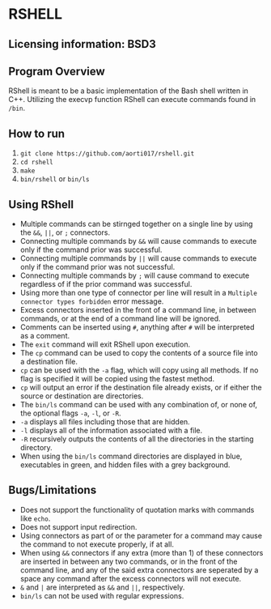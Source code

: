 RSHELL
==========

Licensing information: BSD3
---

Program Overview
---------
RShell is meant to be a basic implementation of the Bash shell written in C++. Utilizing the execvp function RShell can execute commands found in ```/bin```.

How to run
----------

1. ```git clone https://github.com/aorti017/rshell.git```
2. ```cd rshell```
3. ```make```
4. ```bin/rshell``` or  ```bin/ls```

Using RShell
---------
* Multiple commands can be stirnged together on a single line by using the ```&&```, ```||```, or ```;``` connectors.
* Connecting multiple commands by ```&&``` will cause commands to execute only if the command prior was successful.
* Connecting multiple commands by ```||``` will cause commands to execute only if the command prior was not successful.
* Connecting multiple commands by ```;``` will cause command to execute regardless of if the prior command was successful.
* Using more than one type of connector per line will result in a ```Multiple connector types forbidden``` error message.
* Excess connectors inserted in the front of a command line, in between commands, or at the end of a command line will be ignored.
* Comments can be inserted using ```#```, anything after ```#``` will be interpreted as a comment.
* The ```exit``` command will exit RShell upon execution.
* The ```cp``` command can be used to copy  the contents of a source file into a destination file.
* ```cp``` can be used with the ```-a``` flag, which will copy using all methods. If no flag is specified it will be copied
  using the fastest method.
* ```cp``` will output an error if the destination file already exists, or if either the source or destination are directories.
* The ```bin/ls``` command can be used with any combination of, or none of, the optional flags ```-a```, ```-l```, or ```-R```.
* ```-a``` displays all files including those that are hidden.
* ```-l``` displays all of the information associated with a file.
* ```-R``` recursively outputs the contents of all the directories in the starting directory.
* When using the ```bin/ls``` command directories are displayed in blue, executables in green, and hidden files with a grey background.


Bugs/Limitations
---------
* Does not support the functionality of quotation marks with commands like ```echo```.
* Does not support input redirection.
* Using connectors as part of or the parameter for a command may cause the command to not execute properly, if at all.
* When using ```&&``` connectors if any extra (more than 1) of these connectors are inserted in between any two commands, or in the front of the command line, and any of the said extra connectors are seperated by a space any command after the excess connectors will not execute.
* ```&``` and ```|``` are interpreted as ```&&``` and ```||```, respectively.
* ```bin/ls``` can not be used with regular expressions.
